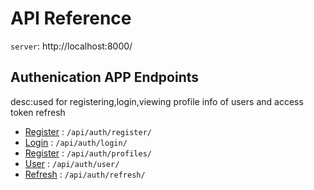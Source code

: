 # API Reference

`server`: http://localhost:8000/

## Authenication APP Endpoints

desc:used for registering,login,viewing profile info of users and access token refresh

* [Register](docs/auth/register.md) : `/api/auth/register/`
* [Login](docs/auth/login.md) : `/api/auth/login/`
* [Register](docs/auth/profiles.md) : `/api/auth/profiles/`
* [User](docs/auth/user.md) : `/api/auth/user/`
* [Refresh](docs/auth/refresh.md) : `/api/auth/refresh/`


<!-- ## Endpoints that require Authentication

Closed endpoints require a valid Bearer Token to be included in the header of the request. 
A Token can be acquired from the Login view above.

### Current User related

Each endpoint manipulates or displays information related to the User whose
Token is provided with the request:

* [Show info](user/get.md) : `GET /api/user/`
* [Update info](user/put.md) : `PUT /api/user/`

### Account related

Endpoints for viewing and manipulating the Accounts that the Authenticated User
has permissions to access.

* [Show Accessible Accounts](accounts/get.md) : `GET /api/accounts/`
* [Create Account](accounts/post.md) : `POST /api/accounts/`
* [Show An Account](accounts/pk/get.md) : `GET /api/accounts/:pk/`
* [Update An Account](accounts/pk/put.md) : `PUT /api/accounts/:pk/`
* [Delete An Account](accounts/pk/delete.md) : `DELETE /api/accounts/:pk/` -->
